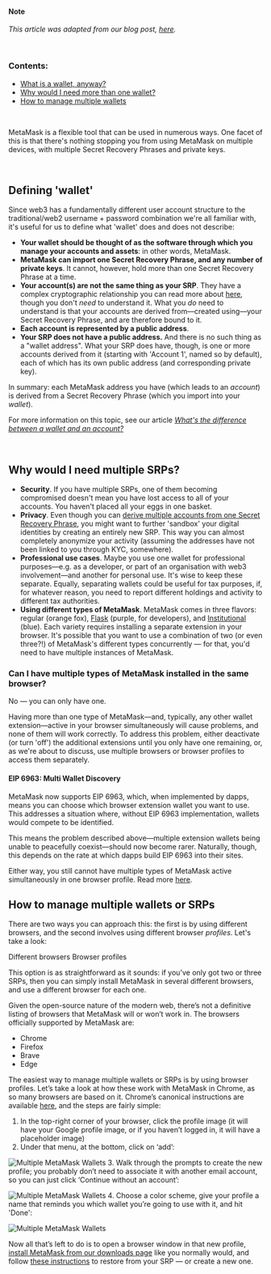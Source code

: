 
#### Note


*This article was adapted from our blog post, [here](https://consensys.net/blog/metamask/how-to-manage-multiple-wallets-with-metamask/).*



 


### Contents:


* [What is a wallet, anyway?](#h_01GQ58KQMVE4WPE36KNT16AFW3)
* [Why would I need more than one wallet?](#h_01GQ58KX1WSPDGVESJJBA6VPNY)
* [How to manage multiple wallets](#h_01GQ58M3T5NQ19NYWTQ1C1XS2M)


 


MetaMask is a flexible tool that can be used in numerous ways. One facet of this is that there's nothing stopping you from using MetaMask on multiple devices, with multiple Secret Recovery Phrases and private keys. 


 


Defining 'wallet'
-----------------


Since web3 has a fundamentally different user account structure to the traditional/web2 username + password combination we're all familiar with, it's useful for us to define what 'wallet' does and does not describe:


* **Your wallet should be thought of as the software through which you manage your accounts and assets**: in other words, MetaMask.
* **MetaMask can import one Secret Recovery Phrase, and any number of private keys**. It cannot, however, hold more than one Secret Recovery Phrase at a time.
* **Your account(s) are not the same thing as your SRP**. They have a complex cryptographic relationship you can read more about [here](https://medium.com/mycrypto/the-journey-from-mnemonic-phrase-to-address-6c5e86e11e14), though you don't *need* to understand it. What you *do* need to understand is that your accounts are derived from—created using—your Secret Recovery Phrase, and are therefore bound to it.
* **Each account is represented by a public address**.
* **Your SRP does not have a public address.** And there is no such thing as a "wallet address". What your SRP does have, though, is one or more accounts derived from it (starting with 'Account 1', named so by default), each of which has its own public address (and corresponding private key).


In summary: each MetaMask address you have (which leads to an *account*) is derived from a Secret Recovery Phrase (which you import into your *wallet*). 


For more information on this topic, see our article [*What's the difference between a wallet and an account?*](https://support.metamask.io/hc/en-us/articles/13466457757211) 


 


Why would I need multiple SRPs?
-------------------------------


* **Security**. If you have multiple SRPs, one of them becoming compromised doesn't mean you have lost access to all of your accounts. You haven't placed all your eggs in one basket.
* **Privacy**. Even though you can [derive multiple accounts from one Secret Recovery Phrase](https://support.metamask.io/hc/en-us/articles/360015289452), you might want to further 'sandbox' your digital identities by creating an entirely new SRP. This way you can almost completely anonymize your activity (assuming the addresses have not been linked to you through KYC, somewhere).
* **Professional use cases**. Maybe you use one wallet for professional purposes—e.g. as a developer, or part of an organisation with web3 involvement—and another for personal use. It's wise to keep these separate. Equally, separating wallets could be useful for tax purposes, if, for whatever reason, you need to report different holdings and activity to different tax authorities.
* **Using different types of MetaMask**. MetaMask comes in three flavors: regular (orange fox), [Flask](https://metamask.io/flask/) (purple, for developers), and [Institutional](https://metamask.io/institutions/) (blue). Each variety requires installing a separate extension in your browser. It's possible that you want to use a combination of two (or even three?!) of MetaMask's different types concurrently — for that, you'd need to have multiple instances of MetaMask.


### Can I have multiple types of MetaMask installed in the same browser?


No — you can only have one.


Having more than one type of MetaMask—and, typically, any other wallet extension—active in your browser simultaneously will cause problems, and none of them will work correctly. To address this problem, either deactivate (or turn 'off') the additional extensions until you only have one remaining, or, as we're about to discuss, use multiple browsers or browser profiles to access them separately.



#### EIP 6963: Multi Wallet Discovery


MetaMask now supports EIP 6963, which, when implemented by dapps, means you can choose which browser extension wallet you want to use. This addresses a situation where, without EIP 6963 implementation, wallets would compete to be identified.


This means the problem described above—multiple extension wallets being unable to peacefully coexist—should now become rarer. Naturally, though, this depends on the rate at which dapps build EIP 6963 into their sites. 


Either way, you still cannot have multiple types of MetaMask active simultaneously in one browser profile. Read more [here](https://support.metamask.io/hc/en-us/articles/20220399729435).



How to manage multiple wallets or SRPs
--------------------------------------


There are two ways you can approach this: the first is by using different browsers, and the second involves using different browser *profiles*. Let's take a look:




Different browsers Browser profiles


This option is as straightforward as it sounds: if you’ve only got two or three SRPs, then you can simply install MetaMask in several different browsers, and use a different browser for each one.


Given the open-source nature of the modern web, there’s not a definitive listing of browsers that MetaMask will or won’t work in. The browsers officially supported by MetaMask are:


* Chrome
* Firefox
* Brave
* Edge




The easiest way to manage multiple wallets or SRPs is by using browser profiles. Let’s take a look at how these work with MetaMask in Chrome, as so many browsers are based on it. Chrome’s canonical instructions are available [here](https://support.google.com/chrome/answer/2364824), and the steps are fairly simple:


1. In the top-right corner of your browser, click the profile image (it will have your Google profile image, or if you haven’t logged in, it will have a placeholder image)
2. Under that menu, at the bottom, click on ‘add’:


![Multiple MetaMask Wallets](https://support.metamask.io/hc/article_attachments/12769967416091)
3. Walk through the prompts to create the new profile; you probably don’t need to associate it with another email account, so you can just click ‘Continue without an account’:


![Multiple MetaMask Wallets](https://support.metamask.io/hc/article_attachments/12769967410459)
4. Choose a color scheme, give your profile a name that reminds you which wallet you’re going to use with it, and hit 'Done':


![Multiple MetaMask Wallets](https://support.metamask.io/hc/article_attachments/12769967617947)


Now all that’s left to do is to open a browser window in that new profile, [install MetaMask from our downloads page](https://metamask.io/download/) like you normally would, and follow [these instructions](https://support.metamask.io/hc/en-us/articles/360015289612) to restore from your SRP — or create a new one.



